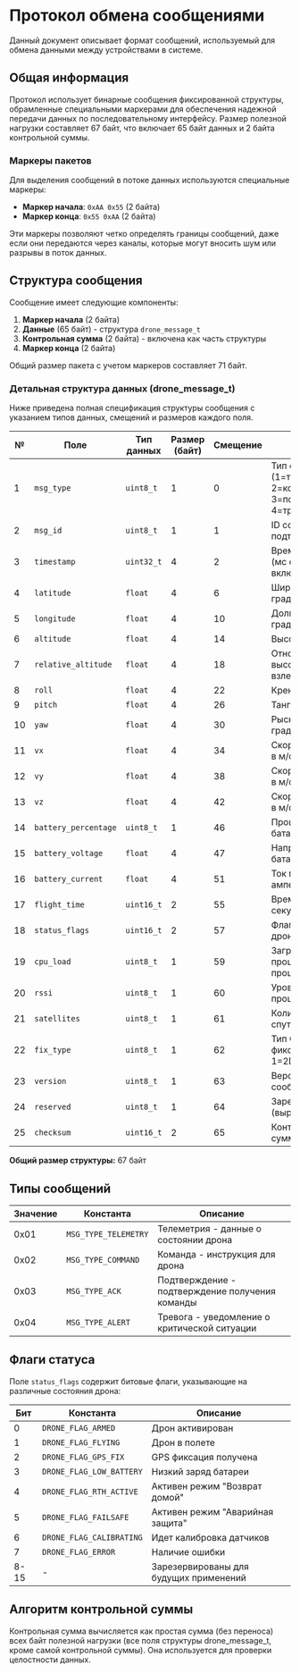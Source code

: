 # Протокол обмена сообщениями

Данный документ описывает формат сообщений, используемый для обмена данными между устройствами в системе.

## Общая информация

Протокол использует бинарные сообщения фиксированной структуры, обрамленные специальными маркерами для обеспечения надежной передачи данных по последовательному интерфейсу. Размер полезной нагрузки составляет 67 байт, что включает 65 байт данных и 2 байта контрольной суммы.

### Маркеры пакетов

Для выделения сообщений в потоке данных используются специальные маркеры:

- **Маркер начала**: `0xAA 0x55` (2 байта)
- **Маркер конца**: `0x55 0xAA` (2 байта)

Эти маркеры позволяют четко определять границы сообщений, даже если они передаются через каналы, которые могут вносить шум или разрывы в поток данных.

## Структура сообщения

Сообщение имеет следующие компоненты:

1. **Маркер начала** (2 байта)
2. **Данные** (65 байт) - структура `drone_message_t`
3. **Контрольная сумма** (2 байта) - включена как часть структуры
4. **Маркер конца** (2 байта)

Общий размер пакета с учетом маркеров составляет 71 байт.

### Детальная структура данных (drone_message_t)

Ниже приведена полная спецификация структуры сообщения с указанием типов данных, смещений и размеров каждого поля.

| № | Поле | Тип данных | Размер (байт) | Смещение | Описание |
|---|------|------------|---------------|----------|----------|
| 1 | `msg_type` | `uint8_t` | 1 | 0 | Тип сообщения (1=телеметрия, 2=команда, 3=подтверждение, 4=тревога) |
| 2 | `msg_id` | `uint8_t` | 1 | 1 | ID сообщения для подтверждений |
| 3 | `timestamp` | `uint32_t` | 4 | 2 | Временная метка (мс с момента включения) |
| 4 | `latitude` | `float` | 4 | 6 | Широта в градусах |
| 5 | `longitude` | `float` | 4 | 10 | Долгота в градусах |
| 6 | `altitude` | `float` | 4 | 14 | Высота в метрах |
| 7 | `relative_altitude` | `float` | 4 | 18 | Относительная высота от точки взлета в метрах |
| 8 | `roll` | `float` | 4 | 22 | Крен в градусах |
| 9 | `pitch` | `float` | 4 | 26 | Тангаж в градусах |
| 10 | `yaw` | `float` | 4 | 30 | Рысканье (курс) в градусах |
| 11 | `vx` | `float` | 4 | 34 | Скорость по оси X в м/с |
| 12 | `vy` | `float` | 4 | 38 | Скорость по оси Y в м/с |
| 13 | `vz` | `float` | 4 | 42 | Скорость по оси Z в м/с |
| 14 | `battery_percentage` | `uint8_t` | 1 | 46 | Процент заряда батареи (0-100) |
| 15 | `battery_voltage` | `float` | 4 | 47 | Напряжение батареи в вольтах |
| 16 | `battery_current` | `float` | 4 | 51 | Ток потребления в амперах |
| 17 | `flight_time` | `uint16_t` | 2 | 55 | Время полета в секундах |
| 18 | `status_flags` | `uint16_t` | 2 | 57 | Флаги состояния дрона |
| 19 | `cpu_load` | `uint8_t` | 1 | 59 | Загрузка процессора в процентах |
| 20 | `rssi` | `uint8_t` | 1 | 60 | Уровень сигнала в процентах |
| 21 | `satellites` | `uint8_t` | 1 | 61 | Количество спутников GPS |
| 22 | `fix_type` | `uint8_t` | 1 | 62 | Тип GPS-фиксации (0=нет, 1=2D, 2=3D) |
| 23 | `version` | `uint8_t` | 1 | 63 | Версия формата сообщения |
| 24 | `reserved` | `uint8_t` | 1 | 64 | Зарезервировано (выравнивание) |
| 25 | `checksum` | `uint16_t` | 2 | 65 | Контрольная сумма |

**Общий размер структуры:** 67 байт

## Типы сообщений

| Значение | Константа | Описание |
|----------|-----------|----------|
| 0x01 | `MSG_TYPE_TELEMETRY` | Телеметрия - данные о состоянии дрона |
| 0x02 | `MSG_TYPE_COMMAND` | Команда - инструкция для дрона |
| 0x03 | `MSG_TYPE_ACK` | Подтверждение - подтверждение получения команды |
| 0x04 | `MSG_TYPE_ALERT` | Тревога - уведомление о критической ситуации |

## Флаги статуса

Поле `status_flags` содержит битовые флаги, указывающие на различные состояния дрона:

| Бит | Константа | Описание |
|-----|-----------|----------|
| 0 | `DRONE_FLAG_ARMED` | Дрон активирован |
| 1 | `DRONE_FLAG_FLYING` | Дрон в полете |
| 2 | `DRONE_FLAG_GPS_FIX` | GPS фиксация получена |
| 3 | `DRONE_FLAG_LOW_BATTERY` | Низкий заряд батареи |
| 4 | `DRONE_FLAG_RTH_ACTIVE` | Активен режим "Возврат домой" |
| 5 | `DRONE_FLAG_FAILSAFE` | Активен режим "Аварийная защита" |
| 6 | `DRONE_FLAG_CALIBRATING` | Идет калибровка датчиков |
| 7 | `DRONE_FLAG_ERROR` | Наличие ошибки |
| 8-15 | - | Зарезервированы для будущих применений |

## Алгоритм контрольной суммы

Контрольная сумма вычисляется как простая сумма (без переноса) всех байт полезной нагрузки (все поля структуры drone_message_t, кроме самой контрольной суммы). Она используется для проверки целостности данных.
